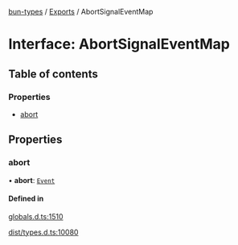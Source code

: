 [bun-types](https://github.com/oven-sh/bun-types/blob/master/api-docs/README.md) / [Exports](https://github.com/oven-sh/bun-types/blob/master/api-docs/modules.md) / AbortSignalEventMap

# Interface: AbortSignalEventMap

## Table of contents

### Properties

- [abort](https://github.com/oven-sh/bun-types/blob/master/api-docs/interfaces/AbortSignalEventMap.md#abort)

## Properties

### abort

• **abort**: [`Event`](https://github.com/oven-sh/bun-types/blob/master/api-docs/modules.md#event)

#### Defined in

[globals.d.ts:1510](https://github.com/valgaze/bun-types/blob/6f8dbf8/globals.d.ts#L1510)

[dist/types.d.ts:10080](https://github.com/valgaze/bun-types/blob/6f8dbf8/dist/types.d.ts#L10080)
